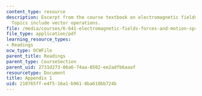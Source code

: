 ```yaml
---
content_type: resource
description: Excerpt from the course textbook on electromagnetic fields and energy.
  Topics include vector operations.
file: /media/courses/6-641-electromagnetic-fields-forces-and-motion-spring-2005/210765ffe4f516a1b9618ba610bb724b_a1.pdf
file_type: application/pdf
learning_resource_types:
- Readings
ocw_type: OCWFile
parent_title: Readings
parent_type: CourseSection
parent_uid: 2731d273-06a6-74aa-8502-ee2adfb6aaaf
resourcetype: Document
title: Appendix 1
uid: 210765ff-e4f5-16a1-b961-8ba610bb724b
---
```


